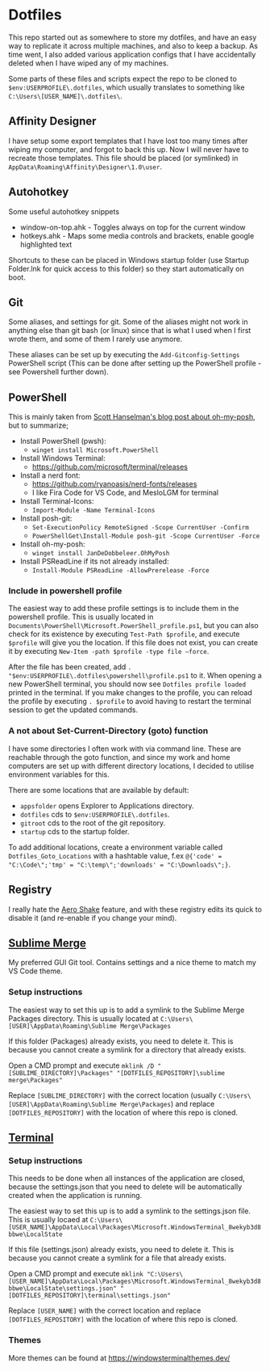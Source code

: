# Dotfiles

This repo started out as somewhere to store my dotfiles, and have an easy way to replicate it across multiple machines, and also to keep a backup. As time went, I also added various application configs that I have accidentally deleted when I have wiped any of my machines.

Some parts of these files and scripts expect the repo to be cloned to `$env:USERPROFILE\.dotfiles`, which usually translates to something like `C:\Users\[USER_NAME]\.dotfiles\`.

## Affinity Designer

I have setup some export templates that I have lost too many times after wiping my computer, and forgot to back this up. Now I will never have to recreate those templates. This file should be placed (or symlinked) in `AppData\Roaming\Affinity\Designer\1.0\user`.

## Autohotkey

Some useful autohotkey snippets

- window-on-top.ahk - Toggles always on top for the current window
- hotkeys.ahk - Maps some media controls and brackets, enable google highlighted text

Shortcuts to these can be placed in Windows startup folder (use Startup Folder.lnk for quick access to this folder) so they start automatically on boot.

## Git

Some aliases, and settings for git. Some of the aliases might not work in anything else than git bash (or linux) since that is what I used when I first wrote them, and some of them I rarely use anymore.

These aliases can be set up by executing the `Add-Gitconfig-Settings` PowerShell script (This can be done after setting up the PowerShell profile - see Powershell further down).

## PowerShell

This is mainly taken from [Scott Hanselman's blog post about oh-my-posh](https://www.hanselman.com/blog/my-ultimate-powershell-prompt-with-oh-my-posh-and-the-windows-terminal), but to summarize;

- Install PowerShell (pwsh):
  - `winget install Microsoft.PowerShell`
- Install Windows Terminal:
  - https://github.com/microsoft/terminal/releases
- Install a nerd font:
  - https://github.com/ryanoasis/nerd-fonts/releases
  - I like Fira Code for VS Code, and MesloLGM for terminal
- Install Terminal-Icons:
  - `Import-Module -Name Terminal-Icons`
- Install posh-git:
  - `Set-ExecutionPolicy RemoteSigned -Scope CurrentUser -Confirm`
  - `PowerShellGet\Install-Module posh-git -Scope CurrentUser -Force`
- Install oh-my-posh:
  - `winget install JanDeDobbeleer.OhMyPosh`
- Install PSReadLine if its not already installed:
  - `Install-Module PSReadLine -AllowPrerelease -Force`

### Include in powershell profile

The easiest way to add these profile settings is to include them in the powershell profile. This is usually located in `Documents\PowerShell\Microsoft.PowerShell_profile.ps1`, but you can also check for its existence by executing `Test-Path $profile`, and execute `$profile` will give you the location. If this file does not exist, you can create it by executing `New-Item -path $profile -type file –force`.

After the file has been created, add `. "$env:USERPROFILE\.dotfiles\powershell\profile.ps1` to it. When opening a new PowerShell terminal, you should now see `Dotfiles profile loaded` printed in the terminal. If you make changes to the profile, you can reload the profile by executing `. $profile` to avoid having to restart the terminal session to get the updated commands.

### A not about Set-Current-Directory (goto) function

I have some directories I often work with via command line. These are reachable through the goto function, and since my work and home computers are set up with different directory locations, I decided to utilise environment variables for this.

There are some locations that are available by default:

- `appsfolder` opens Explorer to Applications directory.
- `dotfiles` cds to `$env:USERPROFILE\.dotfiles`.
- `gitroot` cds to the root of the git repository.
- `startup` cds to the startup folder.

To add additional locations, create a environment variable called `Dotfiles_Goto_Locations` with a hashtable value, f.ex `@{'code' = "C:\Code\";'tmp' = "C:\temp\";'downloads' = "C:\Downloads\";}`.

## Registry

I really hate the [Aero Shake](https://www.howtogeek.com/howto/windows-7/disable-aero-shake-in-windows-7/) feature, and with these registry edits its quick to disable it (and re-enable if you change your mind).

## [Sublime Merge](https://www.sublimemerge.com/)

My preferred GUI Git tool. Contains settings and a nice theme to match my VS Code theme.

### Setup instructions

The easiest way to set this up is to add a symlink to the Sublime Merge Packages directory. This is usually located at `C:\Users\[USER]\AppData\Roaming\Sublime Merge\Packages`

If this folder (Packages) already exists, you need to delete it. This is because you cannot create a symlink for a directory that already exists.

Open a CMD prompt and execute `mklink /D "[SUBLIME_DIRECTORY]\Packages" "[DOTFILES_REPOSITORY]\sublime merge\Packages"`

Replace `[SUBLIME_DIRECTORY]` with the correct location (usually `C:\Users\[USER]\AppData\Roaming\Sublime Merge\Packages`) and replace `[DOTFILES_REPOSITORY]` with the location of where this repo is cloned.

## [Terminal](https://github.com/microsoft/terminal/)

### Setup instructions

This needs to be done when all instances of the application are closed, because the settings.json that you need to delete will be automatically created when the application is running.

The easiest way to set this up is to add a symlink to the settings.json file. This is usually locaed at `C:\Users\[USER_NAME]\AppData\Local\Packages\Microsoft.WindowsTerminal_8wekyb3d8bbwe\LocalState`

If this file (settings.json) already exists, you need to delete it. This is because you cannot create a symlink for a file that already exists.

Open a CMD prompt and execute `mklink "C:\Users\[USER_NAME]\AppData\Local\Packages\Microsoft.WindowsTerminal_8wekyb3d8bbwe\LocalState\settings.json" "[DOTFILES_REPOSITORY]\terminal\settings.json"`

Replace `[USER_NAME]` with the correct location and replace `[DOTFILES_REPOSITORY]` with the location of where this repo is cloned.

### Themes

More themes can be found at https://windowsterminalthemes.dev/

